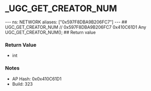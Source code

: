 # _UGC_GET_CREATOR_NUM

--- ns: NETWORK aliases: ["0x597F8DBA9B206FC7"] --- ## UGC_GET_CREATOR_NUM  // 0x597F8DBA9B206FC7 0x410C61D1 Any UGC_GET_CREATOR_NUM();  ## Return value

### Return Value
* int

### Notes
* AP Hash: 0x0x410C61D1
* Build: 323

